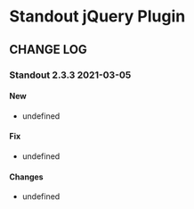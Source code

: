 # Standout jQuery Plugin

## CHANGE LOG

### Standout 2.3.3 2021-03-05

#### New
* undefined

#### Fix
* undefined

#### Changes
* undefined